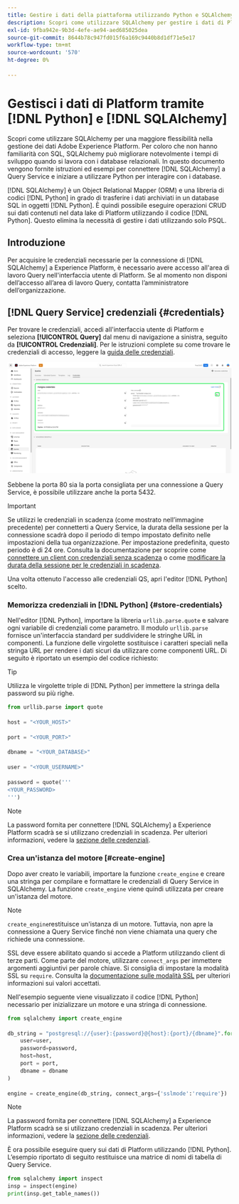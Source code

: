 ```yaml
---
title: Gestire i dati della piattaforma utilizzando Python e SQLAlchemy
description: Scopri come utilizzare SQLAlchemy per gestire i dati di Platform utilizzando Python anziché SQL.
exl-id: 9fba942e-9b3d-4efe-ae94-aed685025dea
source-git-commit: 8644b78c947fd015f6a169c9440b8d1df71e5e17
workflow-type: tm+mt
source-wordcount: '570'
ht-degree: 0%

---
```


# Gestisci i dati di Platform tramite [!DNL Python] e [!DNL SQLAlchemy]

Scopri come utilizzare SQLAlchemy per una maggiore flessibilità nella gestione dei dati Adobe Experience Platform. Per coloro che non hanno familiarità con SQL, SQLAlchemy può migliorare notevolmente i tempi di sviluppo quando si lavora con i database relazionali. In questo documento vengono fornite istruzioni ed esempi per connettere [!DNL SQLAlchemy] a Query Service e iniziare a utilizzare Python per interagire con i database.

[!DNL SQLAlchemy] è un Object Relational Mapper (ORM) e una libreria di codici [!DNL Python] in grado di trasferire i dati archiviati in un database SQL in oggetti [!DNL Python]. È quindi possibile eseguire operazioni CRUD sui dati contenuti nel data lake di Platform utilizzando il codice [!DNL Python]. Questo elimina la necessità di gestire i dati utilizzando solo PSQL.

## Introduzione

Per acquisire le credenziali necessarie per la connessione di [!DNL SQLAlchemy] a Experience Platform, è necessario avere accesso all&#39;area di lavoro Query nell&#39;interfaccia utente di Platform. Se al momento non disponi dell’accesso all’area di lavoro Query, contatta l’amministratore dell’organizzazione.

## [!DNL Query Service] credenziali {#credentials}

Per trovare le credenziali, accedi all&#39;interfaccia utente di Platform e seleziona **[!UICONTROL Query]** dal menu di navigazione a sinistra, seguito da **[!UICONTROL Credenziali]**. Per le istruzioni complete su come trovare le credenziali di accesso, leggere la [guida delle credenziali](../ui/credentials.md).

![La scheda Credenziali con le credenziali in scadenza per Query Service è evidenziata.](../images/use-cases/credentials.png)

Sebbene la porta 80 sia la porta consigliata per una connessione a Query Service, è possibile utilizzare anche la porta 5432.

>[!IMPORTANT]
>
>Se utilizzi le credenziali in scadenza (come mostrato nell’immagine precedente) per connetterti a Query Service, la durata della sessione per la connessione scadrà dopo il periodo di tempo impostato definito nelle impostazioni della tua organizzazione. Per impostazione predefinita, questo periodo è di 24 ore. Consulta la documentazione per scoprire come [connettere un client con credenziali senza scadenza](../ui/credentials.md#non-expiring-credentials) o come [modificare la durata della sessione per le credenziali in scadenza](../ui/credentials.md#expiring-credentials).

Una volta ottenuto l&#39;accesso alle credenziali QS, apri l&#39;editor [!DNL Python] scelto.

### Memorizza credenziali in [!DNL Python] {#store-credentials}

Nell&#39;editor [!DNL Python], importare la libreria `urllib.parse.quote` e salvare ogni variabile di credenziali come parametro. Il modulo `urllib.parse` fornisce un&#39;interfaccia standard per suddividere le stringhe URL in componenti. La funzione delle virgolette sostituisce i caratteri speciali nella stringa URL per rendere i dati sicuri da utilizzare come componenti URL. Di seguito è riportato un esempio del codice richiesto:

>[!TIP]
>
>Utilizza le virgolette triple di [!DNL Python] per immettere la stringa della password su più righe.

```python
from urllib.parse import quote

host = "<YOUR_HOST>"

port = "<YOUR_PORT>"

dbname = "<YOUR_DATABASE>"

user = "<YOUR_USERNAME>"

password = quote('''
<YOUR_PASSWORD>
''')
```

>[!NOTE]
>
>La password fornita per connettere [!DNL SQLAlchemy] a Experience Platform scadrà se si utilizzano credenziali in scadenza. Per ulteriori informazioni, vedere la [sezione delle credenziali](#credentials).

### Crea un&#39;istanza del motore [#create-engine]

Dopo aver creato le variabili, importare la funzione `create_engine` e creare una stringa per compilare e formattare le credenziali di Query Service in SQLAlchemy. La funzione `create_engine` viene quindi utilizzata per creare un&#39;istanza del motore.

>[!NOTE]
>
>`create_engine`restituisce un&#39;istanza di un motore. Tuttavia, non apre la connessione a Query Service finché non viene chiamata una query che richiede una connessione.

SSL deve essere abilitato quando si accede a Platform utilizzando client di terze parti. Come parte del motore, utilizzare `connect_args` per immettere argomenti aggiuntivi per parole chiave. Si consiglia di impostare la modalità SSL su `require`. Consulta la [documentazione sulle modalità SSL](../clients/ssl-modes.md) per ulteriori informazioni sui valori accettati.

Nell&#39;esempio seguente viene visualizzato il codice [!DNL Python] necessario per inizializzare un motore e una stringa di connessione.

```python
from sqlalchemy import create_engine

db_string = "postgresql://{user}:{password}@{host}:{port}/{dbname}".format(
    user=user,
    password=password,
    host=host,
    port = port,
    dbname = dbname
)

engine = create_engine(db_string, connect_args={'sslmode':'require'})
```

>[!NOTE]
>
>La password fornita per connettere [!DNL SQLAlchemy] a Experience Platform scadrà se si utilizzano credenziali in scadenza. Per ulteriori informazioni, vedere la [sezione delle credenziali](#credentials).

È ora possibile eseguire query sui dati di Platform utilizzando [!DNL Python]. L’esempio riportato di seguito restituisce una matrice di nomi di tabella di Query Service.

```python
from sqlalchemy import inspect
insp = inspect(engine)
print(insp.get_table_names())
```

